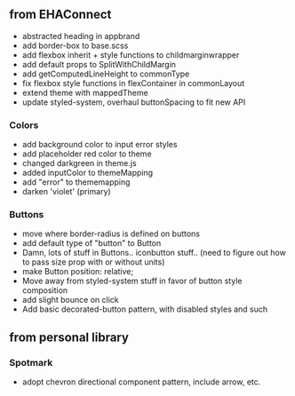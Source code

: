 ## from EHAConnect

* abstracted heading in appbrand
* add border-box to base.scss
* add flexbox inherit + style functions to childmarginwrapper
* add default props to SplitWithChildMargin
* add getComputedLineHeight to commonType
* fix flexbox style functions in flexContainer in commonLayout
* extend theme with mappedTheme
* update styled-system, overhaul buttonSpacing to fit new API

### Colors

* add background color to input error styles
* add placeholder red color to theme
* changed darkgreen in theme.js
* added inputColor to themeMapping
* add "error" to thememapping
* darken 'violet' (primary)

### Buttons

* move where border-radius is defined on buttons
* add default type of "button" to Button
* Damn, lots of stuff in Buttons.. iconbutton stuff.. (need to figure out how to pass size prop with or without units)
* make Button position: relative;
* Move away from styled-system stuff in favor of button style composition
* add slight bounce on click
* Add basic decorated-button pattern, with disabled styles and such


## from personal library
### Spotmark

* adopt chevron directional component pattern, include arrow, etc.